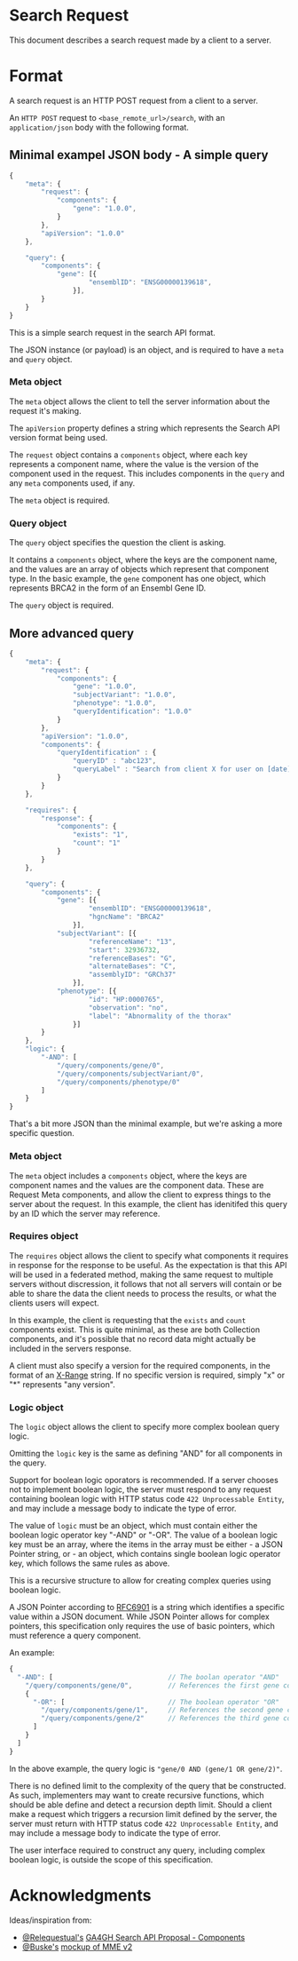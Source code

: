 # Search Request

This document describes a search request made by a client to a server.


# Format

A search request is an HTTP POST request from a client to a server.

An `HTTP POST` request to `<base_remote_url>/search`, with an `application/json` body with the following format.


## Minimal exampel JSON body - A simple query


```javascript
{
    "meta": {
        "request": {
            "components": {
                "gene": "1.0.0",
            }
        },
        "apiVersion": "1.0.0"
    },

    "query": {
        "components": {
            "gene": [{
                    "ensemblID": "ENSG00000139618",
                }],
        }
    }
}
```

This is a simple search request in the search API format.


The JSON instance (or payload) is an object, and is required to have a `meta` and `query` object.

### Meta object

The `meta` object allows the client to tell the server information about the request it's making.

The `apiVersion` property defines a string which represents the Search API version format being used.

The `request` object contains a `components` object, where each key represents a component name, where the value is the version of the component used in the request.
This includes components in the `query` and any `meta` components used, if any.

The `meta` object is required.

### Query object

The `query` object specifies the question the client is asking.

It contains a `components` object, where the keys are the component name, and the values are an array of objects which represent that component type.
In the basic example, the `gene` component has one object, which represents BRCA2 in the form of an Ensembl Gene ID.

The `query` object is required.

## More advanced query


```javascript
{
    "meta": {
        "request": {
            "components": {
                "gene": "1.0.0",
                "subjectVariant": "1.0.0",
                "phenotype": "1.0.0",
                "queryIdentification": "1.0.0"
            }
        },
        "apiVersion": "1.0.0",
        "components": {
            "queryIdentification" : {
                "queryID" : "abc123",
                "queryLabel" : "Search from client X for user on [date]"
            }
        }
    },

    "requires": {
        "response": {
            "components": {
                "exists": "1",
                "count": "1"
            }
        }
    },

    "query": {
        "components": {
            "gene": [{
                    "ensemblID": "ENSG00000139618",
                    "hgncName": "BRCA2"
                }],
            "subjectVariant": [{
                    "referenceName": "13",
                    "start": 32936732,
                    "referenceBases": "G",
                    "alternateBases": "C",
                    "assemblyID": "GRCh37"
                }],
            "phenotype": [{
                    "id": "HP:0000765",
                    "observation": "no",
                    "label": "Abnormality of the thorax"
                }]
        }
    },
    "logic": {
        "-AND": [
            "/query/components/gene/0",
            "/query/components/subjectVariant/0",
            "/query/components/phenotype/0"
        ]
    }
}
```

That's a bit more JSON than the minimal example, but we're asking a more specific question.

### Meta object

The `meta` object includes a `components` object, where the keys are component names and the values are the component data.
These are Request Meta components, and allow the client to express things to the server about the request.
In this example, the client has idenitifed this query by an ID which the server may reference.


### Requires object

The `requires` object allows the client to specify what components it requires in response for the response to be useful.
As the expectation is that this API will be used in a federated method, making the same request to multiple servers without discression, it follows that not all servers will contain or be able to share the data the client needs to process the results, or what the clients users will expect.

In this example, the client is requesting that the `exists` and `count` components exist. This is quite minimal, as these are both Collection components, and it's possible that no record data might actually be included in the servers response.

A client must also specify a version for the required components, in the format of an [X-Range](https://docs.npmjs.com/misc/semver#x-ranges-12x-1x-12-) string.
If no specific version is required, simply "x" or "\*" represents "any version".

### Logic object

The `logic` object allows the client to specify more complex boolean query logic.

Omitting the `logic` key is the same as defining "AND" for all components in the query.

Support for boolean logic oporators is recommended. If a server chooses not to implement boolean logic, the server must respond to any request containing boolean logic with HTTP status code `422 Unprocessable Entity`, and may include a message body to indicate the type of error.

The value of `logic` must be an object, which must contain either the boolean logic operator key "-AND" or "-OR".
The value of a boolean logic key must be an array, where the items in the array must be either
    - a JSON Pointer string, or
    - an object, which contains single boolean logic operator key, which follows the same rules as above.

This is a recursive structure to allow for creating complex queries using boolean logic.

A JSON Pointer according to [RFC6901](https://tools.ietf.org/html/rfc6901) is a string which identifies a specific value within a JSON document.
While JSON Pointer allows for complex pointers, this specification only requires the use of basic pointers, which must reference a query component.

An example:

```javascript
{
  "-AND": [                             // The boolan operator "AND"
    "/query/components/gene/0",         // References the first gene component
    {
      "-OR": [                          // The boolean operator "OR"
        "/query/components/gene/1",     // References the second gene component
        "/query/components/gene/2"      // References the third gene component
      ]
    }
  ]
}
```

In the above example, the query logic is `"gene/0 AND (gene/1 OR gene/2)"`.

There is no defined limit to the complexity of the query that be constructed.
As such, implementers may want to create recursive functions, which should be able define and detect a recursion depth limit.
Should a client make a request which triggers a recursion limit defined by the server, the server must return with HTTP status code `422 Unprocessable Entity`, and may include a message body to indicate the type of error.


The user interface required to construct any query, including complex boolean logic, is outside the scope of this specification.

# Acknowledgments

Ideas/inspiration from:
 - [@Relequestual's](https://github.com/Relequestual) [GA4GH Search API Proposal - Components](https://gist.github.com/Relequestual/65c0446944519a66f8562d02b3cb4c86) 
 - [@Buske's](https://github.com/Buske) [mockup of MME v2](https://github.com/ga4gh/mme-apis/blob/version2-mock/version2/overview.md)

